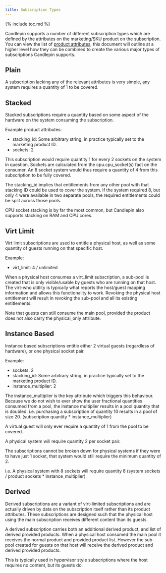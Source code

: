 ```yaml
---
title: Subscription Types
---
```

{% include toc.md %}

Candlepin supports a number of different subscription types which are defined by the attributes on the marketing/SKU product on the subscription. You can view the list of [product attributes](product_attributes.html), this document will outline at a higher level how they can be combined to create the various major types of subscriptions Candlepin supports.

## Plain

A subscription lacking any of the relevant attributes is very simple, any system requires a quantity of 1 to be covered.

## Stacked

Stacked subscriptions require a quantity based on some aspect of the hardware on the system consuming the subscription.

Example product attributes:

 * stacking_id: Some arbitrary string, in practice typically set to the marketing product ID.
 * sockets: 2

This subscription would require quantity 1 for every 2 sockets on the system in question. Sockets are calculated from the cpu.cpu_socket(s) fact on the consumer. An 8 socket system would thus require a quantity of 4 from this subscription to be fully covered.

The stacking_id implies that entitlements from any other pool with that stacking ID could be used to cover the system. If the system required 8, but only 4 were available in two separate pools, the required entitlements could be split across those pools.

CPU socket stacking is by far the most common, but Candlepin also supports stacking on RAM and CPU cores.

## Virt Limit

Virt limit subscriptions are used to entitle a physical host, as well as some quantity of guests running on that specific host.

Example:

 * virt_limit: 4 / unlimited

When a physical host consumes a virt_limit subscription, a sub-pool is created that is only visible/usable by guests who are running on that host. The virt-who utitlity is typically what reports the host/guest mapping information and allows this functionality to work. Revoking the physical host entitlement will result in revoking the sub-pool and all its existing entitlements.

Note that guests can still consume the main pool, provided the product does not also carry the physical_only attribute.

## Instance Based

Instance based subscriptions entitle either 2 virtual guests (regardless of hardware), or one physical socket pair.

Example:

 * sockets: 2
 * stacking_id: Some arbitrary string, in practice typically set to the marketing product ID.
 * instance_multiplier: 2

The instance_multiplier is the key attribute which triggers this behaviour. Because we do not wish to ever show the user fractional quantities consumed from a pool, the instance multiplier results in a pool quantity that is doubled. i.e. purchasing a subscription of quantity 10 results in a pool of size 20. (subscription quantity * instance_multiplier)

A virtual guest will only ever require a quantity of 1 from the pool to be covered.

A physical system will require quantity 2 per socket pair.

The subscriptions cannot be broken down for physical systems if they were to have just 1 socket, that system would still require the minimum quantity of 2.

i.e. A physical system with 8 sockets will require quantity 8 (system sockets / product sockets * instance_multiplier)


## Derived

Derived subscriptions are a variant of virt-limited subscriptions and are actually driven by data on the subscription itself rather than its product attributes. These subscriptions are designed such that the physical host using the main subscription receives different content than its guests.

A derived subscription carries both an additional derived product, and list of derived provided products. When a physical host consumed the main pool it receives the normal product and provided product list. However the sub-pool created for guests on that host will receive the derived product and derived provided products.

This is typically used in hypervisor style subscriptions where the host requires no content, but its guests do.
